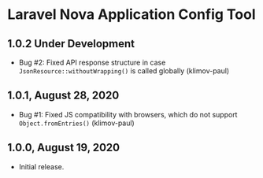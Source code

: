 Laravel Nova Application Config Tool
====================================

1.0.2 Under Development
-----------------------

- Bug #2: Fixed API response structure in case `JsonResource::withoutWrapping()` is called globally (klimov-paul)


1.0.1, August 28, 2020
----------------------

- Bug #1: Fixed JS compatibility with browsers, which do not support `Object.fromEntries()` (klimov-paul)


1.0.0, August 19, 2020
----------------------

- Initial release.
